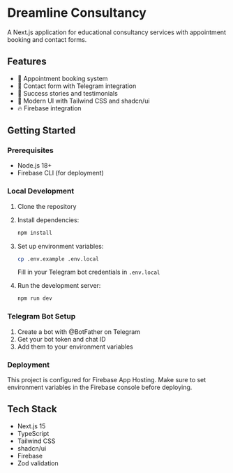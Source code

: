 # Dreamline Consultancy

A Next.js application for educational consultancy services with appointment booking and contact forms.

## Features

- 📅 Appointment booking system
- 📧 Contact form with Telegram integration
- 🌟 Success stories and testimonials
- 🎨 Modern UI with Tailwind CSS and shadcn/ui
- 🔥 Firebase integration

## Getting Started

### Prerequisites

- Node.js 18+ 
- Firebase CLI (for deployment)

### Local Development

1. Clone the repository
2. Install dependencies:
   ```bash
   npm install
   ```

3. Set up environment variables:
   ```bash
   cp .env.example .env.local
   ```
   Fill in your Telegram bot credentials in `.env.local`

4. Run the development server:
   ```bash
   npm run dev
   ```

### Telegram Bot Setup

1. Create a bot with @BotFather on Telegram
2. Get your bot token and chat ID
3. Add them to your environment variables

### Deployment

This project is configured for Firebase App Hosting. Make sure to set environment variables in the Firebase console before deploying.

## Tech Stack

- Next.js 15
- TypeScript
- Tailwind CSS
- shadcn/ui
- Firebase
- Zod validation
